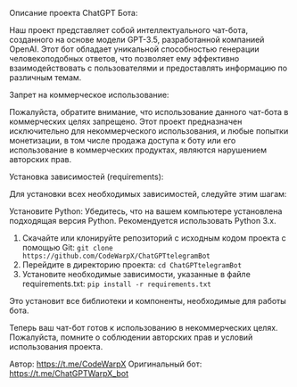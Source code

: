 Описание проекта ChatGPT Бота:

Наш проект представляет собой интеллектуального чат-бота, созданного на основе модели GPT-3.5, разработанной компанией OpenAI. Этот бот обладает уникальной способностью генерации человекоподобных ответов, что позволяет ему эффективно взаимодействовать с пользователями и предоставлять информацию по различным темам.

Запрет на коммерческое использование:

Пожалуйста, обратите внимание, что использование данного чат-бота в коммерческих целях запрещено. Этот проект предназначен исключительно для некоммерческого использования, и любые попытки монетизации, в том числе продажа доступа к боту или его использование в коммерческих продуктах, являются нарушением авторских прав.

Установка зависимостей (requirements):

Для установки всех необходимых зависимостей, следуйте этим шагам:

Установите Python:
Убедитесь, что на вашем компьютере установлена подходящая версия Python. Рекомендуется использовать Python 3.x.

1. Скачайте или клонируйте репозиторий с исходным кодом проекта с помощью Git: ```git clone https://github.com/CodeWarpX/ChatGPTtelegramBot```
2. Перейдите в директорию проекта: ```cd ChatGPTtelegramBot```
3. Установите необходимые зависимости, указанные в файле requirements.txt: ```pip install -r requirements.txt```
   
Это установит все библиотеки и компоненты, необходимые для работы бота.

Теперь ваш чат-бот готов к использованию в некоммерческих целях. Пожалуйста, помните о соблюдении авторских прав и условий использования проекта.

Автор: https://t.me/CodeWarpX
Оригинальный бот: https://t.me/ChatGPTWarpX_bot
